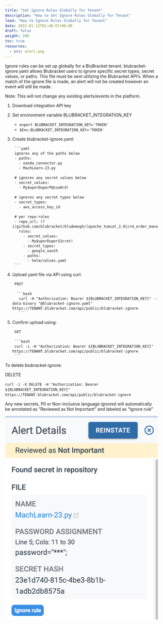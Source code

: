 ```yaml
---
title: "Set Ignore Rules Globally for Tenant"
description: "How to Set Ignore Rules Globally for Tenant"
lead: "How to Ignore Rules Globally for Tenant"
date: 2022-01-12T02:48:57+00:00
draft: false
weight: 200
toc: true
resources:
  - src: alert.png
---
```


Ignore rules can be set up globally for a BluBracket tenant. blubracket-ignore.yaml allows Blubracket users to ignore specific secret types, secret values, or paths. This file must be sent utilizing the Blubracket API’s. When a match of the ignore file is made, an alert will not be created however an event will still be made.

Note: This will not change any existing alerts/events in the platform.

1. Download integration API key

2. Set environment variable BLUBRACKET_INTEGRATION_KEY

    * `export BLUBRACKET_INTEGRATION_KEY='TOKEN'`
    * `$Env:BLUBRACKET_INTEGRATION_KEY='TOKEN'`

3. Create blubracket-ignore.yaml

        ```yaml
        ignores any of the paths below
        - paths:
          - oanda_connector.py
          - MachLearn-23.py

        # ignores any secret values below
        - secret_values:
          - My$uperDuperP@ssw0rd!

        # ignores any secret types below
        - secret_types: 
          - aws_access_key_id

        # per repo-rules
        - repo_url: (?i)github.com/blubracket/bludemogh/(apache_tomcat_2.0|crm_order_management)
          rules:
            - secret_values:
              - My$uperDuperS3cret!
            - secret_types:
              - google_oauth
            - paths:
              - helm/values.yaml
        ```

4. Upload yaml file via API using curl:

        POST

         ```bash
          curl -H "Authorization: Bearer ${BLUBRACKET_INTEGRATION_KEY}" --data-binary "@blubracket-ignore.yaml" https://TENANT.blubracket.com/api/public/blubracket-ignore
          ```

5. Confirm upload using:

        GET

        ```bash
        curl -i -H "Authorization: Bearer ${BLUBRACKET_INTEGRATION_KEY}" https://TENANT.blubracket.com/api/public/blubracket-ignore
        ```

To delete blubracket-ignore:

DELETE

`curl -i -X DELETE -H "Authorization: Bearer ${BLUBRACKET_INTEGRATION_KEY}" https://TENANT.blubracket.com/api/public/blubracket-ignore`

Any new secrets, PII or Non-inclusive language ignored will automatically be annotated as “Reviewed as Not Important” and labeled as “Ignore rule”

![alert screenshot](alert.png)
